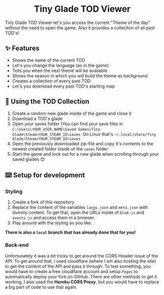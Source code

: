 # <div align="center">Tiny Glade TOD Viewer</div>


Tiny Glade TOD Viewer let's you access the current "Theme of the day" without the need to open the game. Also it provides a collection of all past TOD's!

## ✨ Features

- Shows the name of the current TOD
- Let's you change the language (as in the game)
- Tells you when the next theme will be available
- Shows the season in which you will build the theme as background
- Creates a collection of every past TOD
- Let's you download every past TOD's starting map

## 🛜 Using the TOD Collection

1. Create a random new glade inside of the game and close it
2. Download a TOD's glade
3. Open your saves folder (You can find your save files in ``C:\Users\YOUR_USER_NAME\Saved Games\Tiny Glade\Steam\YOUR_STEAM_ID\saves``. On Linux that's ``~/.local/share/Tiny Glade/Steam/YOUR_STEAM_ID/saves``
4. Open the previously downloaded zip-file and copy it's contents to the newest created folder inside of the ``saves`` folder
5. Start the game and look out for a new glade when scrolling through your saved glades 😊

## ⌨️ Setup for development

### Styling 
1. Create a fork of this repository
2. Replace the content of the variables ``langs.json`` and ``meta.json`` with dummy content. To get that, open the URLs inside of ``blob.js`` and ``events.js`` and access them in a browser.
3. Play around with the styling as you like.

**There is also a ``local`` branch that has already done that for you!**

### Back-end
Unfortunately it was a bit tricky to get around the CORS Header issue of the API. To get around that, I used cloudflare (where I am also hosting the site) to get the content of the API and pass it through. To test something, you would have to create a free cloudflare account and setup ``Pages`` to automatically deploy your fork on GitHub. There are other methods to get it working, I also used the **Heroku CORS Proxy**, but you would have to replace a big part of code to use that again.

